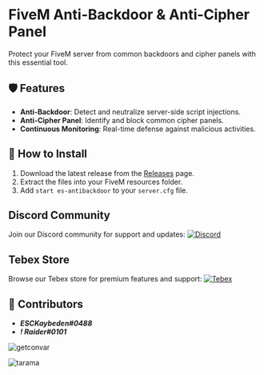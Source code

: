 # FiveM Anti-Backdoor & Anti-Cipher Panel
Protect your FiveM server from common backdoors and cipher panels with this essential tool.

## 🛡️ Features
- **Anti-Backdoor**: Detect and neutralize server-side script injections.
- **Anti-Cipher Panel**: Identify and block common cipher panels.
- **Continuous Monitoring**: Real-time defense against malicious activities.

## 🚀 How to Install
1. Download the latest release from the [Releases](LINK_TO_YOUR_RELEASES_PAGE) page. <!-- replace LINK_TO_YOUR_RELEASES_PAGE with the actual link -->
2. Extract the files into your FiveM resources folder.
3. Add `start es-antibackdoor` to your `server.cfg` file.

## Discord Community
Join our Discord community for support and updates:
[![Discord](https://img.shields.io/badge/Discord-ES%20Community-7289DA.svg)](https://discord.gg/EkwWvFS)

## Tebex Store
Browse our Tebex store for premium features and support:
[![Tebex](https://img.shields.io/badge/Tebex-EYE%20STORE-00A2FF.svg)](https://eyestore.tebex.io/)

## 🤝 Contributors
- **_ESCKaybeden#0488_**
- **_! Raider#0101_**

![getconvar](https://github.com/raiderss/es-antibackdoor/assets/53000629/68a42d09-881e-4c69-be5e-517223416ee8)

![tarama](https://github.com/raiderss/es-antibackdoor/assets/53000629/9767cb77-4767-44b1-a6fb-1a294a017166)
